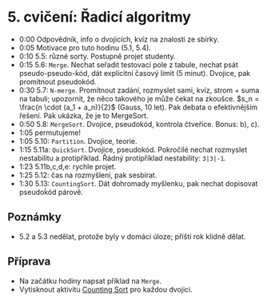 # 5. cvičení: Řadicí algoritmy

* 0:00 Odpovědník, info o dvojicích, kvíz na znalosti ze sbírky.
* 0:05 Motivace pro tuto hodinu (5.1, 5.4).
* 0:10 5.5: různé sorty. Postupně projet studenty.
* 0:15 5.6: `Merge`. Nechat seřadit testovací pole z tabule, nechat psát pseudo-pseudo-kód,
       dát explicitní časový limit (5 minut). Dvojice, pak promítnout pseudokód.
* 0:30 5.7: `N-merge`. Promítnout zadání, rozmyslet sami, kvíz, strom + suma
       na tabuli; upozornit, že něco takového je může čekat na zkoušce.
       $s_n = \frac{n \cdot (a_1 + a_n)}{2}$ (Gauss, 10 let). Pak debata
       o efektivnějším řešení. Pak ukázka, že je to MergeSort.
* 0:50 5.8: `MergeSort`. Dvojice, pseudokód, kontrola čtveřice. Bonus: b), c).
* 1:05 permutujeme!
* 1:05 5.10: `Partition`. Dvojice, teorie.
* 1:15 5.11a: `QuickSort`. Dvojice, pseudokód. Pokročilé nechat rozmyslet
       nestabilitu a protipříklad. Řádný protipříklad nestability: `3|3|-1`.
* 1:23 5.11b,c,d,e: rychle projet.
* 1:25 5.12: čas na rozmyšlení, pak sesbírat.
* 1:30 5.13: `CountingSort`. Dát dohromady myšlenku, pak nechat dopisovat
       pseudoḱód párově.

## Poznámky

* 5.2 a 5.3 nedělat, protože byly v domácí úloze; příští rok klidně dělat.

## Příprava

* Na začátku hodiny napsat příklad na `Merge`.
* Vytisknout aktivitu [Counting Sort](../aktivity/cv05/counting) pro každou
  dvojici.
